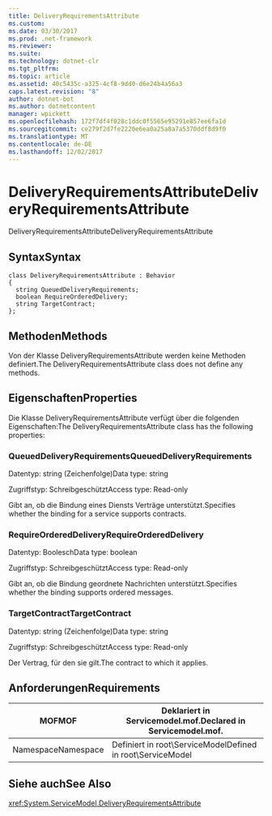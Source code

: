 ```yaml
---
title: DeliveryRequirementsAttribute
ms.custom: 
ms.date: 03/30/2017
ms.prod: .net-framework
ms.reviewer: 
ms.suite: 
ms.technology: dotnet-clr
ms.tgt_pltfrm: 
ms.topic: article
ms.assetid: 40c5435c-a325-4cf8-9dd0-d6e24b4a56a3
caps.latest.revision: "8"
author: dotnet-bot
ms.author: dotnetcontent
manager: wpickett
ms.openlocfilehash: 172f7df4f028c1ddc0f5565e95291e857ee6fa1d
ms.sourcegitcommit: ce279f2d7fe2220e6ea0a25a8a7a5370ddf8d9f0
ms.translationtype: MT
ms.contentlocale: de-DE
ms.lasthandoff: 12/02/2017
---
```

# <a name="deliveryrequirementsattribute"></a><span data-ttu-id="37e6b-102">DeliveryRequirementsAttribute</span><span class="sxs-lookup"><span data-stu-id="37e6b-102">DeliveryRequirementsAttribute</span></span>
<span data-ttu-id="37e6b-103">DeliveryRequirementsAttribute</span><span class="sxs-lookup"><span data-stu-id="37e6b-103">DeliveryRequirementsAttribute</span></span>  
  
## <a name="syntax"></a><span data-ttu-id="37e6b-104">Syntax</span><span class="sxs-lookup"><span data-stu-id="37e6b-104">Syntax</span></span>  
  
```  
class DeliveryRequirementsAttribute : Behavior  
{  
  string QueuedDeliveryRequirements;  
  boolean RequireOrderedDelivery;  
  string TargetContract;  
};  
```  
  
## <a name="methods"></a><span data-ttu-id="37e6b-105">Methoden</span><span class="sxs-lookup"><span data-stu-id="37e6b-105">Methods</span></span>  
 <span data-ttu-id="37e6b-106">Von der Klasse DeliveryRequirementsAttribute werden keine Methoden definiert.</span><span class="sxs-lookup"><span data-stu-id="37e6b-106">The DeliveryRequirementsAttribute class does not define any methods.</span></span>  
  
## <a name="properties"></a><span data-ttu-id="37e6b-107">Eigenschaften</span><span class="sxs-lookup"><span data-stu-id="37e6b-107">Properties</span></span>  
 <span data-ttu-id="37e6b-108">Die Klasse DeliveryRequirementsAttribute verfügt über die folgenden Eigenschaften:</span><span class="sxs-lookup"><span data-stu-id="37e6b-108">The DeliveryRequirementsAttribute class has the following properties:</span></span>  
  
### <a name="queueddeliveryrequirements"></a><span data-ttu-id="37e6b-109">QueuedDeliveryRequirements</span><span class="sxs-lookup"><span data-stu-id="37e6b-109">QueuedDeliveryRequirements</span></span>  
 <span data-ttu-id="37e6b-110">Datentyp: string (Zeichenfolge)</span><span class="sxs-lookup"><span data-stu-id="37e6b-110">Data type: string</span></span>  
  
 <span data-ttu-id="37e6b-111">Zugriffstyp: Schreibgeschützt</span><span class="sxs-lookup"><span data-stu-id="37e6b-111">Access type: Read-only</span></span>  
  
 <span data-ttu-id="37e6b-112">Gibt an, ob die Bindung eines Diensts Verträge unterstützt.</span><span class="sxs-lookup"><span data-stu-id="37e6b-112">Specifies whether the binding for a service supports contracts.</span></span>  
  
### <a name="requireordereddelivery"></a><span data-ttu-id="37e6b-113">RequireOrderedDelivery</span><span class="sxs-lookup"><span data-stu-id="37e6b-113">RequireOrderedDelivery</span></span>  
 <span data-ttu-id="37e6b-114">Datentyp: Boolesch</span><span class="sxs-lookup"><span data-stu-id="37e6b-114">Data type: boolean</span></span>  
  
 <span data-ttu-id="37e6b-115">Zugriffstyp: Schreibgeschützt</span><span class="sxs-lookup"><span data-stu-id="37e6b-115">Access type: Read-only</span></span>  
  
 <span data-ttu-id="37e6b-116">Gibt an, ob die Bindung geordnete Nachrichten unterstützt.</span><span class="sxs-lookup"><span data-stu-id="37e6b-116">Specifies whether the binding supports ordered messages.</span></span>  
  
### <a name="targetcontract"></a><span data-ttu-id="37e6b-117">TargetContract</span><span class="sxs-lookup"><span data-stu-id="37e6b-117">TargetContract</span></span>  
 <span data-ttu-id="37e6b-118">Datentyp: string (Zeichenfolge)</span><span class="sxs-lookup"><span data-stu-id="37e6b-118">Data type: string</span></span>  
  
 <span data-ttu-id="37e6b-119">Zugriffstyp: Schreibgeschützt</span><span class="sxs-lookup"><span data-stu-id="37e6b-119">Access type: Read-only</span></span>  
  
 <span data-ttu-id="37e6b-120">Der Vertrag, für den sie gilt.</span><span class="sxs-lookup"><span data-stu-id="37e6b-120">The contract to which it applies.</span></span>  
  
## <a name="requirements"></a><span data-ttu-id="37e6b-121">Anforderungen</span><span class="sxs-lookup"><span data-stu-id="37e6b-121">Requirements</span></span>  
  
|<span data-ttu-id="37e6b-122">MOF</span><span class="sxs-lookup"><span data-stu-id="37e6b-122">MOF</span></span>|<span data-ttu-id="37e6b-123">Deklariert in Servicemodel.mof.</span><span class="sxs-lookup"><span data-stu-id="37e6b-123">Declared in Servicemodel.mof.</span></span>|  
|---------|-----------------------------------|  
|<span data-ttu-id="37e6b-124">Namespace</span><span class="sxs-lookup"><span data-stu-id="37e6b-124">Namespace</span></span>|<span data-ttu-id="37e6b-125">Definiert in root\ServiceModel</span><span class="sxs-lookup"><span data-stu-id="37e6b-125">Defined in root\ServiceModel</span></span>|  
  
## <a name="see-also"></a><span data-ttu-id="37e6b-126">Siehe auch</span><span class="sxs-lookup"><span data-stu-id="37e6b-126">See Also</span></span>  
 <xref:System.ServiceModel.DeliveryRequirementsAttribute>
